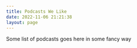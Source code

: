 ```yaml
---
title: Podcasts We Like
date: 2022-11-06 21:21:38
layout: page
---
```


Some list of podcasts goes here in some fancy way